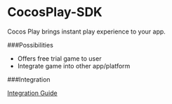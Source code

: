 CocosPlay-SDK
=============
Cocos Play brings instant play experience to your app.

###Possibilities
* Offers free trial game to user
* Integrate game into other app/platform

###Integration

[Integration Guide](docs/guide.md)
